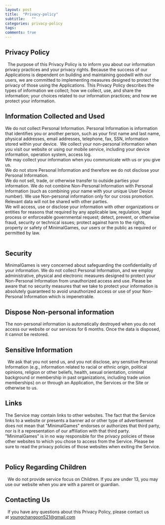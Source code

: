 ```yaml
---
layout: post
title:  "Privacy-policy"
subtitle:   ""
categories: privacy-policy
tags: 
comments: true
---
```


## Privacy Policy
 
The purpose of this Privacy Policy is to inform you about our information privacy practices
and your privacy rights. Because the success of our Applications is dependent on building
and maintaining goodwill with our users, we are committed to implementing measures
designed to protect the privacy of those using the Applications. This Privacy Policy describes
the types of information we collect; how we collect, use, and share the information; your
choices related to our information practices; and how we protect your information.
  
  
## Information Collected and Used

We do not collect Personal Information. Personal Information is information that identifies you or another person, such as your first name and last name, physical addresses, email addresses, telephone, fax, SSN, information stored within your device. 
We collect your non-personal information when you visit our website or using our mobile service, including your device information, operation system, access log.  
We may collect your information when you communicate with us or you give us.  
We do not store Personal Information and therefore we do not disclose your Personal Information.  
We do not sell, trade, or otherwise transfer to outside parties your information. We do not combine Non-Personal Information with Personal Information (such as combining your name with your unique User Device number). We use Non-personal information only for our cross promotion. Relevant data will not be shared with other parties.  
 We will access, use or disclose your information with other organizations or entities for reasons that required by any applicable law, regulation, legal process or enforceable governmental request; detect, prevent, or otherwise fraud, security or technical issues; protect against harm to the rights, property or safety of MinimalGames, our users or the public as required or permitted by law.  
 
 
## Security

MinimalGames is very concerned about safeguarding the confidentiality of your information. We do not collect Personal Information, and we employ administrative, physical and electronic measures designed to protect your Non-Personal Information from unauthorized access and use. Please be aware that no security measures that we take to protect your information is absolutely guaranteed to avoid unauthorized access or use of your Non-Personal Information which is impenetrable.
 
 
## Dispose Non-personal information

The non-personal information is automatically destroyed when you do not access our website or our services for 6 months. Once the data is disposed, it cannot be restored.
 
 
## Sensitive Information
 
We ask that you not send us, and you not disclose, any sensitive Personal Information (e.g., information related to racial or ethnic origin, political opinions, religion or other beliefs, health, sexual orientation, criminal background or membership in past organizations, including trade union memberships) on or through an Application, the Services or the Site or otherwise to us.
 
 
## Links

The Service may contain links to other websites.
The fact that the Service links to a website or presents a banner ad or other type of advertisement does not mean that "MinimalGames" endorses or authorizes that third party, nor is it a representation of our affiliation with that third party.
"MinimalGames" is in no way responsible for the privacy policies of these other websites to which you chose to access from the Service.
Please be sure to read the privacy policies of those websites when exiting the Service.
 
 
## Policy Regarding Children
 
We do not provide service focus on Children. If you are under 13, you may use our website when you are with a parent or guardian.
 
 
## Contacting Us
 
If you have any questions about this Privacy Policy, please contact us at youngchangoon521@gmail.com
